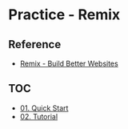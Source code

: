 # Practice - Remix

## Reference

- [Remix - Build Better Websites](https://remix.run/)

## TOC

- [01. Quick Start](01-quickstart/)
- [02. Tutorial](02-tutorial/)
